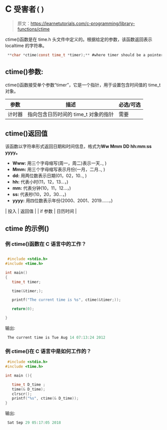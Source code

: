 # C `受害者()`

> 原文：<https://learnetutorials.com/c-programming/library-functions/ctime>

ctime()函数是在 time.h 头文件中定义的。根据给定的参数，该函数返回表示 localtime 的字符串。

```c
 **char *ctime(const time_t *timer);** #where timer should be a pointer 

```

## ctime()参数:

ctime()函数接受单个参数“timer”，它是一个指针，用于设置包含时间值的 time_t 对象。

| ****参数**** | ****描述**** | ****必选/可选**** |
| --- | --- | --- |
| 计时器 | 指向包含日历时间的 time_t 对象的指针 | 需要 |

## ctime()返回值

该函数以字符串形式返回日期和时间信息，格式为**Ww Mmm DD hh:mm:ss yyyy。**

*   **Www:** 用三个字母缩写(周一，周二)表示一天.., )
*   **Mmm:** 用三个字母缩写表示月份(一月，二月.., )
*   **dd:** 用两位数表示日期(01，02，10.., )
*   **hh:** 代表小时(11，12，13…，)
*   **mm:** 代表分钟(10，11，12…，)
*   **ss:** 代表秒(10，20，30…，)
*   **yyyy:** 用四位数表示年份(2000、2001、2019……，)

| 投入 | 返回值 |
| if 参数 | 日历时间 |

## ctime 的示例()

### 例 ctime()函数在 C 语言中的工作？

```c

 #include <stdio.h>
#include <time.h>

int main()
{
   time_t timer;

   time(&timer;);

   printf("The current time is %s", ctime(&timer;));

   return(0);

} 

```

输出:

```c
 The current time is Tue Aug 14 07:13:24 2012 
```

### 例 ctime()在 C 语言中是如何工作的？

```c
 #include <stdio.h>
#include <time.h>

int main (){

   time_t D_time ; 
   time(& D_time); 
   clrscr(); 
   printf("%s", ctime(& D_time));
} 

```

输出:

```c
 Sat Sep 29 05:17:05 2018 
```